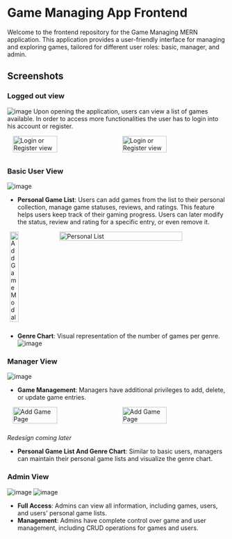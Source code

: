 # Game Managing App Frontend
Welcome to the frontend repository for the Game Managing MERN application. This application provides a user-friendly interface for managing and exploring games, tailored for different user roles: basic, manager, and admin.
## Screenshots
### Logged out view
![image](https://github.com/AlisaUrsu/Game-Managing-App-Frontend/assets/115451781/7a3eb9ac-82f9-475e-99d9-a73f94b66d9c)
Upon opening the application, users can view a list of games available. In order to access more functionalities the user has to login into his account or register.
<div style="display: flex; flex-wrap: wrap; justify-content: space-around;">
  <img src="https://github.com/AlisaUrsu/Game-Managing-App-Frontend/assets/115451781/0bebbefb-99f8-49bc-b615-f0896cbc7522" alt="Login or Register view" style="width: 45%; margin-bottom: 10px;">
  <img src="https://github.com/AlisaUrsu/Game-Managing-App-Frontend/assets/115451781/1ba4f89d-066f-47b4-b387-97649c5b5eeb" alt="Login or Register view" style="width: 45%; margin-bottom: 10px;">
</div>

### Basic User View
![image](https://github.com/AlisaUrsu/Game-Managing-App-Frontend/assets/115451781/1993d895-7766-4aeb-bc54-2bbf641822a8)
- **Personal Game List**: Users can add games from the list to their personal collection, manage game statuses, reviews, and ratings. This feature helps users keep track of their gaming progress. Users can later modify the status, review and rating for a specific entry, or even remove it.
<div style="display: flex; flex-wrap: wrap; justify-content: space-around;">
  <img src="https://github.com/AlisaUrsu/Game-Managing-App-Frontend/assets/115451781/4c7f4f77-5051-42f9-857e-6e14e7a9acc3" alt="Add Game Modal" style="width: 20%; margin-bottom: 10px;">
  <img src="https://github.com/AlisaUrsu/Game-Managing-App-Frontend/assets/115451781/ac85c79a-8b7e-46bc-980a-0bfa391a6556" alt="Personal List" style="width: 75%; margin-bottom: 10px;">
</div>

- **Genre Chart**: Visual representation of the number of games per genre.
![image](https://github.com/AlisaUrsu/Game-Managing-App-Frontend/assets/115451781/eaf69fd9-9a09-4330-a2ac-90b777c712eb)

### Manager View
![image](https://github.com/AlisaUrsu/Game-Managing-App-Frontend/assets/115451781/f0758515-25e0-460d-a89d-b6a391dfc6f3)
- **Game Management**: Managers have additional privileges to add, delete, or update game entries.
<div style="display: flex; flex-wrap: wrap; justify-content: space-around;">
  <img src="https://github.com/AlisaUrsu/Game-Managing-App-Frontend/assets/115451781/3ff4a0e6-0dbd-49ca-971e-fdb1335145eb" alt="Add Game Page" style="width: 45%; margin-bottom: 10px;">
  <img src="https://github.com/AlisaUrsu/Game-Managing-App-Frontend/assets/115451781/afcca918-6a67-4a6c-9097-31b55c80bb81" alt="Add Game Page" style="width: 45%; margin-bottom: 10px;">
</div>

*Redesign coming later*
- **Personal Game List And Genre Chart**: Similar to basic users, managers can maintain their personal game lists and visualize the genre chart.

### Admin View
![image](https://github.com/AlisaUrsu/Game-Managing-App-Frontend/assets/115451781/01a5028f-41c3-45ed-beca-6cf7d910fcdc)
![image](https://github.com/AlisaUrsu/Game-Managing-App-Frontend/assets/115451781/eea60433-79fb-43c2-b38a-34d7b5770ae9)
- **Full Access**: Admins can view all information, including games, users, and users' personal game lists.
- **Management**: Admins have complete control over game and user management, including CRUD operations for games and users.



